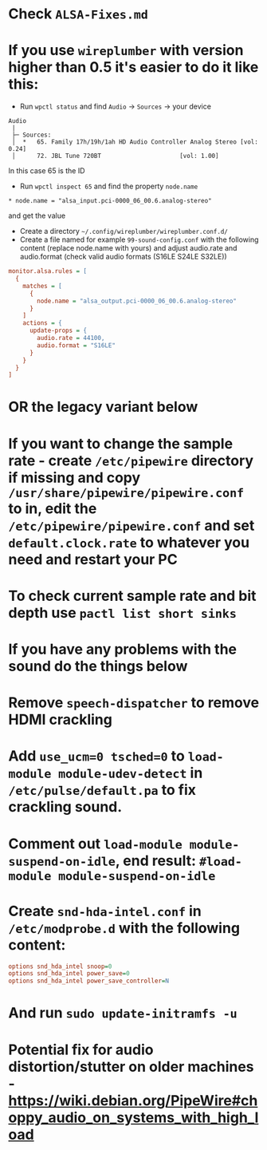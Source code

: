 # Check `ALSA-Fixes.md`
# If you use `wireplumber` with version higher than 0.5 it's easier to do it like this:
* Run `wpctl status` and find `Audio` -> `Sources` -> your device
```text
Audio
 |
 ├─ Sources:
 │  *   65. Family 17h/19h/1ah HD Audio Controller Analog Stereo [vol: 0.24]
 │      72. JBL Tune 720BT                      [vol: 1.00]

```
In this case 65 is the ID
* Run `wpctl inspect 65` and find the property `node.name`
```
* node.name = "alsa_input.pci-0000_06_00.6.analog-stereo"
```
and get the value
* Create a directory `~/.config/wireplumber/wireplumber.conf.d/`
* Create a file named for example `99-sound-config.conf` with the following content (replace node.name with yours) and adjust audio.rate and audio.format (check valid audio formats (S16LE S24LE S32LE))
```ini
monitor.alsa.rules = [
  {
    matches = [
      {
        node.name = "alsa_output.pci-0000_06_00.6.analog-stereo"
      }
    ]
    actions = {
      update-props = {
        audio.rate = 44100,
        audio.format = "S16LE"
      }
    }
  }
]
```

# OR the legacy variant below
# If you want to change the sample rate - create `/etc/pipewire` directory if missing and copy `/usr/share/pipewire/pipewire.conf` to in, edit the `/etc/pipewire/pipewire.conf` and set `default.clock.rate` to whatever you need and restart your PC

# To check current sample rate and bit depth use `pactl list short sinks`

# If you have any problems with the sound do the things below

# Remove `speech-dispatcher` to remove HDMI crackling
# Add `use_ucm=0 tsched=0` to `load-module module-udev-detect` in `/etc/pulse/default.pa` to fix crackling sound.
# Comment out `load-module module-suspend-on-idle`, end result: `#load-module module-suspend-on-idle`
# Create `snd-hda-intel.conf` in `/etc/modprobe.d` with the following content:
````ini
options snd_hda_intel snoop=0
options snd_hda_intel power_save=0
options snd_hda_intel power_save_controller=N
````
# And run `sudo update-initramfs -u`
# Potential fix for audio distortion/stutter on older machines - https://wiki.debian.org/PipeWire#choppy_audio_on_systems_with_high_load